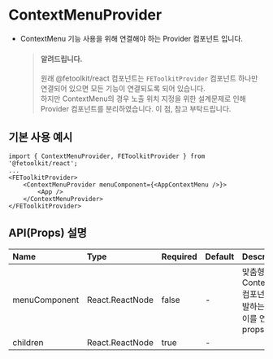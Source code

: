 # ContextMenuProvider

- ContextMenu 기능 사용을 위해 연결해야 하는 Provider 컴포넌트 입니다.
  > #### 알려드립니다.
  >
  > 원래 @fetoolkit/react 컴포넌트는 `FEToolkitProvider` 컴포넌트 하나만 연결되어 있으면 모든 기능이 연결되도록 되어 있습니다.  
  > 하지만 ContextMenu의 경우 노출 위치 지정을 위한 설계문제로 인해 Provider 컴포넌트를 분리하였습니다. 이 점, 참고 부탁드립니다.

## 기본 사용 예시

```tsx
import { ContextMenuProvider, FEToolkitProvider } from '@fetoolkit/react';
...
<FEToolkitProvider>
    <ContextMenuProvider menuComponent={<AppContextMenu />}>
        <App />
    </ContextMenuProvider>
</FEToolkitProvider>
```

## API(Props) 설명

| Name          | Type            | Required | Default | Description                                                        |
| :------------ | :-------------- | :------- | :------ | :----------------------------------------------------------------- |
| menuComponent | React.ReactNode | false    | -       | 맞춤형 ContextMenu 컴포넌트를 개발하는 경우,<br> 이를 연결할 props |
| children      | React.ReactNode | true     | -       |                                                                    |
